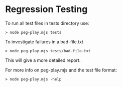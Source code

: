 #   Regression Testing

To run all test files in tests directory use:

    > node peg-play.mjs tests

To investigate failures in a bad-file.txt

    > node peg-play.mjs tests/bad-file.txt

This will give a more detailed report.

For more info on peg-play.mjs and the test file format:

    > node peg-play.mjs -help

